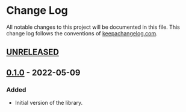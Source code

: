 # Change Log
All notable changes to this project will be documented in this file. This change log follows the conventions of [keepachangelog.com](http://keepachangelog.com/).

## [UNRELEASED]

## [0.1.0] - 2022-05-09

### Added
- Initial version of the library.

[UNRELEASED]:  https://github.com/magnetcoop/buddy-auth.jwt-oidc/compare/v0.1.0...HEAD
[0.1.0]: https://github.com/gethop-dev/user-manager.cognito/releases/tag/v0.1.0
